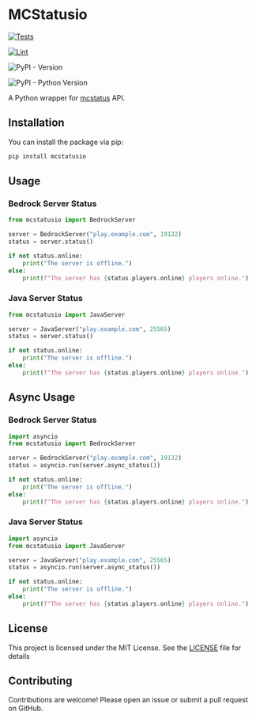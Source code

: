 # MCStatusio
[![Tests](https://github.com/rzn1r/mcstatusio/actions/workflows/test.yml/badge.svg)](https://github.com/rzn1r/mcstatusio/actions/workflows/test.yml)

[![Lint](https://github.com/rzn1r/mcstatusio/actions/workflows/lint.yml/badge.svg)](https://github.com/rzn1r/mcstatusio/actions/workflows/lint.yml)

![PyPI - Version](https://img.shields.io/pypi/v/mcstatusio)

![PyPI - Python Version](https://img.shields.io/pypi/pyversions/mcstatusio)

A Python wrapper for [mcstatus](httos://mcstatus.io/) API. 

## Installation
You can install the package via pip:
```bash
pip install mcstatusio
```

## Usage

### Bedrock Server Status

```python 
from mcstatusio import BedrockServer

server = BedrockServer("play.example.com", 19132)
status = server.status()

if not status.online:
    print("The server is offline.")
else:
    print(f"The server has {status.players.online} players online.")

```

### Java Server Status

```python
from mcstatusio import JavaServer

server = JavaServer("play.example.com", 25565)
status = server.status()

if not status.online:
    print("The server is offline.")
else:
    print(f"The server has {status.players.online} players online.")
```

## Async Usage

### Bedrock Server Status

```python 
import asyncio
from mcstatusio import BedrockServer

server = BedrockServer("play.example.com", 19132)
status = asyncio.run(server.async_status())

if not status.online:
    print("The server is offline.")
else:
    print(f"The server has {status.players.online} players online.")

```

### Java Server Status

```python
import asyncio
from mcstatusio import JavaServer

server = JavaServer("play.example.com", 25565)
status = asyncio.run(server.async_status())

if not status.online:
    print("The server is offline.")
else:
    print(f"The server has {status.players.online} players online.")
```

## License
This project is licensed under the MIT License. See the [LICENSE](LICENSE) file for details

## Contributing
Contributions are welcome! Please open an issue or submit a pull request on GitHub.
